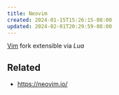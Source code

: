 ```yaml
---
title: Neovim
created: 2024-01-15T15:26:15-08:00
updated: 2024-02-01T20:29:59-08:00
---
```


[Vim](Vim.md) fork extensible via *Lua*

## Related

* https://neovim.io/
